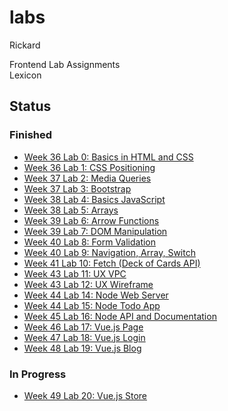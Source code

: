 # labs
Rickard

Frontend Lab Assignments  
Lexicon

## Status

### Finished

- [Week 36 Lab 0: Basics in HTML and CSS](00_week36_basics_html_css/)
- [Week 36 Lab 1: CSS Positioning](01_week36_css_positioning/)  
- [Week 37 Lab 2: Media Queries](02_week37_media_queries/)  
- [Week 37 Lab 3: Bootstrap](03_week37_bootstrap/)  
- [Week 38 Lab 4: Basics JavaScript](04_week38_basics_js/)
- [Week 38 Lab 5: Arrays](05_week38_arrays/)
- [Week 39 Lab 6: Arrow Functions](06_week39_arrow_functions/) 
- [Week 39 Lab 7: DOM Manipulation](07_week39_dom_manipulation/)
- [Week 40 Lab 8: Form Validation](08_week40_form_validation/) 
- [Week 40 Lab 9: Navigation, Array, Switch](09_week40_nav_array_switch/)
- [Week 41 Lab 10: Fetch (Deck of Cards API)](10_week41_fetch/)
- [Week 43 Lab 11: UX VPC](11_week43_ux_vpc/)
- [Week 43 Lab 12: UX Wireframe](12_week43_ux_wireframe/)
- [Week 44 Lab 14: Node Web Server](14_week44_node_web_server/)
- [Week 44 Lab 15: Node Todo App](15_week44_node_todo_app/)
- [Week 45 Lab 16: Node API and Documentation](16_week45_node_api_doc/)
- [Week 46 Lab 17: Vue.js Page](17_week46_vue_page)
- [Week 47 Lab 18: Vue.js Login](18_week47_vue_login)
- [Week 48 Lab 19: Vue.js Blog](19_week48_vue_blog)

### In Progress
- [Week 49 Lab 20: Vue.js Store](20_week49_vue_store)

